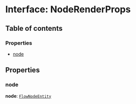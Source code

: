 # Interface: NodeRenderProps

## Table of contents

### Properties

* [node](/en/auto-docs/free-layout-editor/interfaces/NodeRenderProps.md#node)

## Properties

### node

**node**: [`FlowNodeEntity`](/en/auto-docs/free-layout-editor/classes/FlowNodeEntity-1.md)
